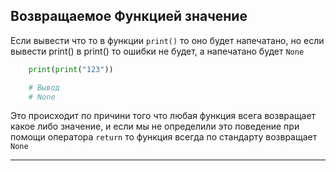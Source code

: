 Возвращаемое Функцией значение
---
Если вывести что то в функции `print()` то оно будет напечатано, но 
если вывести print() в print() то ошибки не будет, а напечатано 
будет `None`

```python
    print(print("123"))

    # Вывод
    # None
```

Это происходит по причини того что любая функция всега возвращает 
какое либо значение, и если мы не определили это поведение при помощи
оператора `return` то функция всегда по стандарту возвращает `None`

---